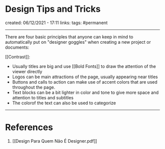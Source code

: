 # Design Tips and Tricks
created: 06/12/2021 - 17:11
links:
tags: #permanent

---

There are four basic principles that anyone can keep in mind to automatically put on "designer goggles" when creating a new project or documents:

[[Contrast]]:
- Usually titles are big and use [[Bold Fonts]] to draw the attention of the viewer directly
- Logos can be main attractions of the page, usually appearing near titles
- Buttons and calls to action can make use of accent colors that are used throughout the page.
- Text blocks can be a bit lighter in color and tone to give more space and attention to titles and subtitles
- The colorof the text can also be used to categorize 

---

# References
1. [[Design Para Quem Não É Designer.pdf]]